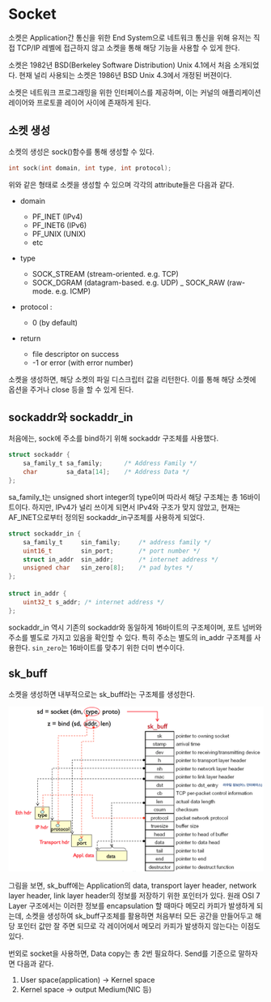 # Socket

소켓은 Application간 통신을 위한 End System으로 네트워크 통신을 위해 유저는 직접 TCP/IP 레벨에 접근하지 않고 소켓을 통해 해당 기능을 사용할 수 있게 한다.

소켓은 1982년 BSD(Berkeley Software Distribution) Unix 4.1에서 처음 소개되었다. 현재 널리 사용되는 소켓은 1986년 BSD Unix 4.3에서 개정된 버젼이다.

소켓은 네트워크 프로그래밍을 위한 인터페이스를 제공하며, 이는 커널의 애플리케이션 레이어와 프로토콜 레이어 사이에 존재하게 된다.

## 소켓 생성

소켓의 생성은 sock()함수를 통해 생성할 수 있다.

```c
int sock(int domain, int type, int protocol);
```

위와 같은 형태로 소켓을 생성할 수 있으며 각각의 attribute들은 다음과 같다.

* domain
	- PF_INET (IPv4)
	- PF_INET6 (IPv6)
	- PF_UNIX (UNIX)
	- etc

* type
	- SOCK_STREAM (stream-oriented. e.g. TCP)
	- SOCK_DGRAM (datagram-based. e.g. UDP)
	_ SOCK_RAW (raw-mode. e.g. ICMP)

* protocol :
	- 0 (by default)

* return
	- file descriptor on success
	- -1 or error (with error number)

소켓을 생성하면, 해당 소켓의 파일 디스크립터 값을 리턴한다. 이를 통해 해당 소켓에 옵션을 주거나 close 등을 할 수 있게 된다.

## sockaddr와 sockaddr_in

처음에는, sock에 주소를 bind하기 위해 sockaddr 구조체를 사용했다.

```c
struct sockaddr {
	sa_family_t	sa_family;		/* Address Family */
	char		sa_data[14];	/* Address Data */
};
```

sa_family_t는 unsigned short integer의 type이며 따라서 해당 구조체는 총 16바이트이다. 하지만, IPv4가 널리 쓰이게 되면서 IPv4와 구조가 맞지 않았고, 현재는 AF_INET으로부터 정의된 sockaddr_in구조체를 사용하게 되었다.

```c
struct sockaddr_in {
	sa_family_t		sin_family;		/* address family */
	uint16_t		sin_port;		/* port number */
	struct in_addr	sin_addr;		/* internet address */
	unsigned char	sin_zero[8];	/* pad bytes */
};

struct in_addr {
	uint32_t s_addr; /* internet address */
};
```

sockaddr_in 역시 기존의 sockaddr와 동일하게 16바이트의 구조체이며, 포트 넘버와 주소를 별도로 가지고 있음을 확인할 수 있다. 특히 주소는 별도의 in_addr 구조체를 사용한다. `sin_zero`는 16바이트를 맞추기 위한 더미 변수이다.

## sk_buff

소켓을 생성하면 내부적으로는 sk_buff라는 구조체를 생성한다.

![sk_buff](/image/sk-buff.png)

그림을 보면, sk_buff에는 Application의 data, transport layer header, network layer header, link layer header의 정보를 저장하기 위한 포인터가 있다. 원래 OSI 7 Layer 구조에서는 이러한 정보를 encapsulation 할 때마다 메모리 카피가 발생하게 되는데, 소켓을 생성하여 sk_buff구조체를 활용하면 처음부터 모든 공간을 만들어두고 해당 포인터 값만 잘 주면 되므로 각 레이어에서 메모리 카피가 발생하지 않는다는 이점도 있다.

번외로 socket을 사용하면, Data copy는 총 2번 필요하다. Send를 기준으로 말하자면 다음과 같다.

1. User space(application) -> Kernel space
2. Kernel space -> output Medium(NIC 등)

